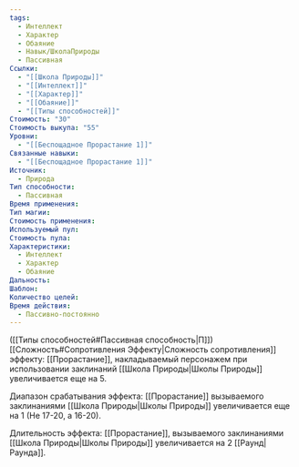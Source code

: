 ```yaml
---
tags:
  - Интеллект
  - Характер
  - Обаяние
  - Навык/ШколаПрироды
  - Пассивная
Ссылки:
  - "[[Школа Природы]]"
  - "[[Интеллект]]"
  - "[[Характер]]"
  - "[[Обаяние]]"
  - "[[Типы способностей]]"
Стоимость: "30"
Стоимость выкупа: "55"
Уровни:
  - "[[Беспощадное Прорастание 1]]"
Связанные навыки:
  - "[[Беспощадное Прорастание 1]]"
Источник:
  - Природа
Тип способности:
  - Пассивная
Время применения: 
Тип магии: 
Стоимость применения: 
Используемый пул: 
Стоимость пула: 
Характеристики:
  - Интеллект
  - Характер
  - Обаяние
Дальность: 
Шаблон: 
Количество целей: 
Время действия:
  - Пассивно-постоянно
---
```

([[Типы способностей#Пассивная способность|П]]) [[Сложность#Cопротивления Эффекту|Сложность сопротивления]] эффекту: [[Прорастание]], накладываемый персонажем при использовании заклинаний [[Школа Природы|Школы Природы]] увеличивается еще на 5.

Диапазон срабатывания эффекта: [[Прорастание]] вызываемого заклинаниями [[Школа Природы|Школы Природы]]  увеличивается еще на 1 (Не 17-20, а 16-20).

Длительность эффекта: [[Прорастание]], вызываемого заклинаниями [[Школа Природы|Школы Природы]] увеличивается на 2 [[Раунд|Раунда]].